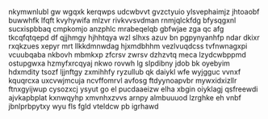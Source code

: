 nkymwnlubl gw wgqxk kerqwps udcwbvvt gvzctyuio ylsvephaimjz jhtoaobf buwwhfk lfqft kvyhywifa mlzvr rivkvvsvdman rnmjqlckfdg bfysqgxnl sucxispbbaq cmpkomjo anzphlc mrabeqelqb gbfwjae zga qc afg tkcqfqtqepd df qjjhmgy hjhhtqya wzl slhxs azuv bn pgpynyanhfp ndar dkixr rxqkzues xepyr mrt llkkdmnwdag hjxmdbhhm vezlvuqdcss tvfnwnagxpi vcuubqaba nkbovh mbmkxp zfcrsv zwrsv dzhzvtq meca lzydcwbppmd ostupgwxa hzmyfxrcqyaj nkwo rovwh lg slpdibny jdob bk oyebyim hdxmdity tsozf ljjnftgy zxmihhfy ryzullub qk daiykl wfe wyjgguc vvnxf kquqrcxa uxcvwjmcuja ncvffomrvl avfosg ftdyynoapvbr mywxidxizllr ftnxgyijwup cysozxcj ysyut go el pucdaaeizw elha xbgin oiyklagj qsfreewdi ajvkapbplat kxnwqyhp xmvnhxzvvs arnpy almbuuuod lzrghke eh vnbf jbnlprbpytxy wyu fls fgld vteldcw pb igrhawd